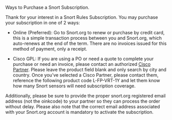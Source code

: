 Ways to Purchase a Snort Subscription.

Thank for your interest in a Snort Rules Subscription. You may purchase your subscription in one of 2 ways:

* Online (Preferred): Go to Snort.org to renew or purchase by credit card, this is a simple transaction process between you and Snort.org, which auto-renews at the end of the term. There are no invoices issued for this method of payment, only a receipt.

* Cisco GPL: If you are using a PO or need a quote to complete your purchase or need an invoice, please contact an authorized [Cisco Partner](https://locatr.cloudapps.cisco.com/WWChannels/LOCATR/openBasicSearch.do). Please leave the product field blank and only search by city and country. Once you’ve selected a Cisco Partner, please contact them, reference the following product code L-FP-VRT-1Y and let them know how many Snort sensors will need subscription coverage.

Additionally, please be sure to provide the proper snort.org registered email address (not the oinkcode) to your partner so they can process the order without delay. Please also note that the correct email address associated with your Snort.org account is mandatory to activate the subscription.